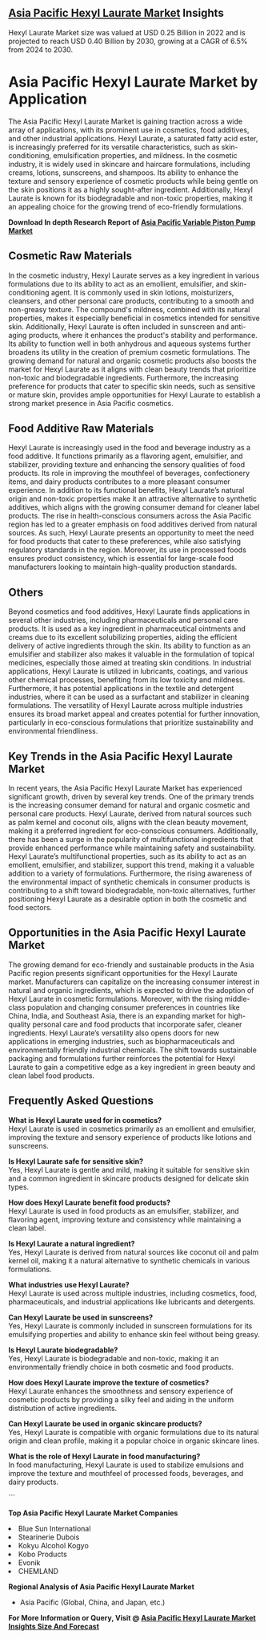 <h2><a href="https://www.verifiedmarketreports.com/download-sample/?rid=491736&amp;utm_source=Github-Feb&amp;utm_medium=225" target="_blank">Asia Pacific Hexyl Laurate Market</a> Insights</h2><p>Hexyl Laurate Market size was valued at USD 0.25 Billion in 2022 and is projected to reach USD 0.40 Billion by 2030, growing at a CAGR of 6.5% from 2024 to 2030.</p><p><h1>Asia Pacific Hexyl Laurate Market by Application</h1> <p>The Asia Pacific Hexyl Laurate Market is gaining traction across a wide array of applications, with its prominent use in cosmetics, food additives, and other industrial applications. Hexyl Laurate, a saturated fatty acid ester, is increasingly preferred for its versatile characteristics, such as skin-conditioning, emulsification properties, and mildness. In the cosmetic industry, it is widely used in skincare and haircare formulations, including creams, lotions, sunscreens, and shampoos. Its ability to enhance the texture and sensory experience of cosmetic products while being gentle on the skin positions it as a highly sought-after ingredient. Additionally, Hexyl Laurate is known for its biodegradable and non-toxic properties, making it an appealing choice for the growing trend of eco-friendly formulations. <p><strong>Download In depth Research Report of <a href="https://www.verifiedmarketreports.com/download-sample/?rid=236118&amp;utm_source=Pulse-Dec&amp;utm_medium=225" target="_blank">Asia Pacific Variable Piston Pump Market</a></strong></p></p> <h2>Cosmetic Raw Materials</h2> <p>In the cosmetic industry, Hexyl Laurate serves as a key ingredient in various formulations due to its ability to act as an emollient, emulsifier, and skin-conditioning agent. It is commonly used in skin lotions, moisturizers, cleansers, and other personal care products, contributing to a smooth and non-greasy texture. The compound's mildness, combined with its natural properties, makes it especially beneficial in cosmetics intended for sensitive skin. Additionally, Hexyl Laurate is often included in sunscreen and anti-aging products, where it enhances the product's stability and performance. Its ability to function well in both anhydrous and aqueous systems further broadens its utility in the creation of premium cosmetic formulations. The growing demand for natural and organic cosmetic products also boosts the market for Hexyl Laurate as it aligns with clean beauty trends that prioritize non-toxic and biodegradable ingredients. Furthermore, the increasing preference for products that cater to specific skin needs, such as sensitive or mature skin, provides ample opportunities for Hexyl Laurate to establish a strong market presence in Asia Pacific cosmetics.</p> <h2>Food Additive Raw Materials</h2> <p>Hexyl Laurate is increasingly used in the food and beverage industry as a food additive. It functions primarily as a flavoring agent, emulsifier, and stabilizer, providing texture and enhancing the sensory qualities of food products. Its role in improving the mouthfeel of beverages, confectionery items, and dairy products contributes to a more pleasant consumer experience. In addition to its functional benefits, Hexyl Laurate’s natural origin and non-toxic properties make it an attractive alternative to synthetic additives, which aligns with the growing consumer demand for cleaner label products. The rise in health-conscious consumers across the Asia Pacific region has led to a greater emphasis on food additives derived from natural sources. As such, Hexyl Laurate presents an opportunity to meet the need for food products that cater to these preferences, while also satisfying regulatory standards in the region. Moreover, its use in processed foods ensures product consistency, which is essential for large-scale food manufacturers looking to maintain high-quality production standards.</p> <h2>Others</h2> <p>Beyond cosmetics and food additives, Hexyl Laurate finds applications in several other industries, including pharmaceuticals and personal care products. It is used as a key ingredient in pharmaceutical ointments and creams due to its excellent solubilizing properties, aiding the efficient delivery of active ingredients through the skin. Its ability to function as an emulsifier and stabilizer also makes it valuable in the formulation of topical medicines, especially those aimed at treating skin conditions. In industrial applications, Hexyl Laurate is utilized in lubricants, coatings, and various other chemical processes, benefiting from its low toxicity and mildness. Furthermore, it has potential applications in the textile and detergent industries, where it can be used as a surfactant and stabilizer in cleaning formulations. The versatility of Hexyl Laurate across multiple industries ensures its broad market appeal and creates potential for further innovation, particularly in eco-conscious formulations that prioritize sustainability and environmental friendliness.</p> <h2>Key Trends in the Asia Pacific Hexyl Laurate Market</h2> <p>In recent years, the Asia Pacific Hexyl Laurate Market has experienced significant growth, driven by several key trends. One of the primary trends is the increasing consumer demand for natural and organic cosmetic and personal care products. Hexyl Laurate, derived from natural sources such as palm kernel and coconut oils, aligns with the clean beauty movement, making it a preferred ingredient for eco-conscious consumers. Additionally, there has been a surge in the popularity of multifunctional ingredients that provide enhanced performance while maintaining safety and sustainability. Hexyl Laurate’s multifunctional properties, such as its ability to act as an emollient, emulsifier, and stabilizer, support this trend, making it a valuable addition to a variety of formulations. Furthermore, the rising awareness of the environmental impact of synthetic chemicals in consumer products is contributing to a shift toward biodegradable, non-toxic alternatives, further positioning Hexyl Laurate as a desirable option in both the cosmetic and food sectors.</p> <h2>Opportunities in the Asia Pacific Hexyl Laurate Market</h2> <p>The growing demand for eco-friendly and sustainable products in the Asia Pacific region presents significant opportunities for the Hexyl Laurate market. Manufacturers can capitalize on the increasing consumer interest in natural and organic ingredients, which is expected to drive the adoption of Hexyl Laurate in cosmetic formulations. Moreover, with the rising middle-class population and changing consumer preferences in countries like China, India, and Southeast Asia, there is an expanding market for high-quality personal care and food products that incorporate safer, cleaner ingredients. Hexyl Laurate’s versatility also opens doors for new applications in emerging industries, such as biopharmaceuticals and environmentally friendly industrial chemicals. The shift towards sustainable packaging and formulations further reinforces the potential for Hexyl Laurate to gain a competitive edge as a key ingredient in green beauty and clean label food products.</p> <h2>Frequently Asked Questions</h2> <p><strong>What is Hexyl Laurate used for in cosmetics?</strong> <br> Hexyl Laurate is used in cosmetics primarily as an emollient and emulsifier, improving the texture and sensory experience of products like lotions and sunscreens.</p> <p><strong>Is Hexyl Laurate safe for sensitive skin?</strong> <br> Yes, Hexyl Laurate is gentle and mild, making it suitable for sensitive skin and a common ingredient in skincare products designed for delicate skin types.</p> <p><strong>How does Hexyl Laurate benefit food products?</strong> <br> Hexyl Laurate is used in food products as an emulsifier, stabilizer, and flavoring agent, improving texture and consistency while maintaining a clean label.</p> <p><strong>Is Hexyl Laurate a natural ingredient?</strong> <br> Yes, Hexyl Laurate is derived from natural sources like coconut oil and palm kernel oil, making it a natural alternative to synthetic chemicals in various formulations.</p> <p><strong>What industries use Hexyl Laurate?</strong> <br> Hexyl Laurate is used across multiple industries, including cosmetics, food, pharmaceuticals, and industrial applications like lubricants and detergents.</p> <p><strong>Can Hexyl Laurate be used in sunscreens?</strong> <br> Yes, Hexyl Laurate is commonly included in sunscreen formulations for its emulsifying properties and ability to enhance skin feel without being greasy.</p> <p><strong>Is Hexyl Laurate biodegradable?</strong> <br> Yes, Hexyl Laurate is biodegradable and non-toxic, making it an environmentally friendly choice in both cosmetic and food products.</p> <p><strong>How does Hexyl Laurate improve the texture of cosmetics?</strong> <br> Hexyl Laurate enhances the smoothness and sensory experience of cosmetic products by providing a silky feel and aiding in the uniform distribution of active ingredients.</p> <p><strong>Can Hexyl Laurate be used in organic skincare products?</strong> <br> Yes, Hexyl Laurate is compatible with organic formulations due to its natural origin and clean profile, making it a popular choice in organic skincare lines.</p> <p><strong>What is the role of Hexyl Laurate in food manufacturing?</strong> <br> In food manufacturing, Hexyl Laurate is used to stabilize emulsions and improve the texture and mouthfeel of processed foods, beverages, and dairy products.</p> ```</p><p><strong>Top Asia Pacific Hexyl Laurate Market Companies</strong></p><div data-test-id=""><p><li>Blue Sun International</li><li> Stearinerie Dubois</li><li> Kokyu Alcohol Kogyo</li><li> Kobo Products</li><li> Evonik</li><li> CHEMLAND</li></p><div><strong>Regional Analysis of&nbsp;Asia Pacific Hexyl Laurate Market</strong></div><ul><li dir="ltr"><p dir="ltr">Asia Pacific (Global, China, and Japan, etc.)</p></li></ul><p><strong>For More Information or Query, Visit @&nbsp;</strong><strong><a href="https://www.verifiedmarketreports.com/product/hexyl-laurate-market-size-and-forecast/?utm_source=Github-Feb&amp;utm_medium=225" target="_blank">Asia Pacific Hexyl Laurate Market Insights Size And Forecast</a></strong></p></div><h2>&nbsp;</h2><div data-test-id="">&nbsp;</div>
